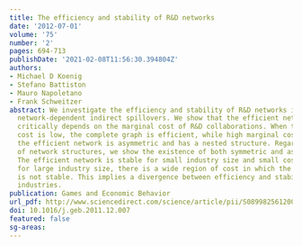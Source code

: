 ```yaml
---
title: The efficiency and stability of R&D networks
date: '2012-07-01'
volume: '75'
number: '2'
pages: 694-713
publishDate: '2021-02-08T11:56:30.394804Z'
authors:
- Michael D Koenig
- Stefano Battiston
- Mauro Napoletano
- Frank Schweitzer
abstract: We investigate the efficiency and stability of R&D networks in a model with
  network-dependent indirect spillovers. We show that the efficient network structure
  critically depends on the marginal cost of R&D collaborations. When the marginal
  cost is low, the complete graph is efficient, while high marginal costs imply that
  the efficient network is asymmetric and has a nested structure. Regarding the stability
  of network structures, we show the existence of both symmetric and asymmetric equilibria.
  The efficient network is stable for small industry size and small cost. In contrast,
  for large industry size, there is a wide region of cost in which the efficient network
  is not stable. This implies a divergence between efficiency and stability in large
  industries.
publication: Games and Economic Behavior
url_pdf: http://www.sciencedirect.com/science/article/pii/S0899825612000024
doi: 10.1016/j.geb.2011.12.007
featured: false
sg-areas:
---
```

